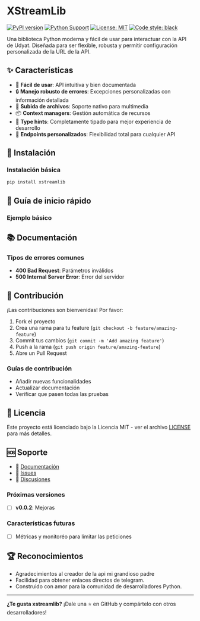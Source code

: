 # XStreamLib

[![PyPI version](https://badge.fury.io/py/xstreamlib.svg)](https://badge.fury.io/py/xstreamlib)
[![Python Support](https://img.shields.io/pypi/pyversions/xstreamlib.svg)](https://pypi.org/project/xstreamlib/)
[![License: MIT](https://img.shields.io/badge/License-MIT-yellow.svg)](https://opensource.org/licenses/MIT)
[![Code style: black](https://img.shields.io/badge/code%20style-black-000000.svg)](https://github.com/psf/black)

Una biblioteca Python moderna y fácil de usar para interactuar con la API de Udyat. Diseñada para ser flexible, robusta y permitir configuración personalizada de la URL de la API.

## ✨ Características

- 🚀 **Fácil de usar**: API intuitiva y bien documentada
- 🔒 **Manejo robusto de errores**: Excepciones personalizadas con información detallada
- 📁 **Subida de archivos**: Soporte nativo para multimedia
- 📦 **Context managers**: Gestión automática de recursos
- 🎯 **Type hints**: Completamente tipado para mejor experiencia de desarrollo
- 🔧 **Endpoints personalizados**: Flexibilidad total para cualquier API

## 🚀 Instalación

### Instalación básica

```bash
pip install xstreamlib
```

## 📖 Guía de inicio rápido

### Ejemplo básico


## 📚 Documentación


### Tipos de errores comunes

- **400 Bad Request**: Parámetros inválidos
- **500 Internal Server Error**: Error del servidor

## 🤝 Contribución

¡Las contribuciones son bienvenidas! Por favor:

1. Fork el proyecto
2. Crea una rama para tu feature (`git checkout -b feature/amazing-feature`)
3. Commit tus cambios (`git commit -m 'Add amazing feature'`)
4. Push a la rama (`git push origin feature/amazing-feature`)
5. Abre un Pull Request

### Guías de contribución

- Añadir nuevas funcionalidades
- Actualizar documentación
- Verificar que pasen todas las pruebas

## 📄 Licencia

Este proyecto está licenciado bajo la Licencia MIT - ver el archivo [LICENSE](LICENSE) para más detalles.

## 🆘 Soporte

- 📖 [Documentación](https://xstreamlib.readthedocs.io/)
- 🐛 [Issues](https://github.com/yourusername/xstreamlib/issues)
- 💬 [Discusiones](https://github.com/yourusername/xstreamlib/discussions)

### Próximas versiones

- [ ] **v0.0.2**: Mejoras

### Características futuras

- [ ] Métricas y monitoréo para limitar las peticiones 

## 🏆 Reconocimientos

- Agradecimientos al creador de la api mi grandioso padre
- Facilidad para obtener enlaces directos de telegram.
- Construido con amor para la comunidad de desarrolladores Python.

---

**¿Te gusta xstreamlib?** ¡Dale una ⭐ en GitHub y compártelo con otros desarrolladores!